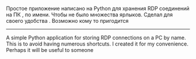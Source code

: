 Простое приложение написано на Python для хранения RDP соединений на  ПК , по имени.
Чтобы не было множества ярлыков. 
Сделал для своего удобства .
Возможно кому то пригодится

----------------------------------
A simple Python application for storing RDP connections on a PC by name.
This is to avoid having numerous shortcuts.
I created it for my convenience.
Perhaps it will be useful to someone
